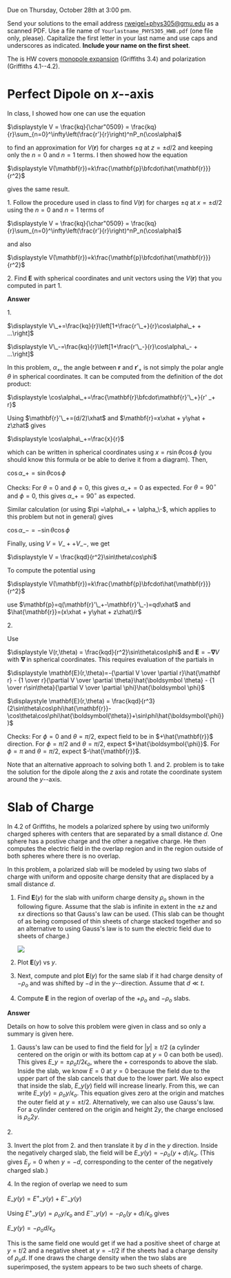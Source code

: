 Due on Thursday, October 28th at 3:00 pm.

Send your solutions to the email address rweigel+phys305@gmu.edu as a scanned PDF. Use a file name of `Yourlastname_PHYS305_HW8.pdf` (one file only, please). Capitalize the first letter in your last name and use caps and underscores as indicated. **Include your name on the first sheet**.

The is HW covers [monopole expansion](monopole_expansion.html) (Griffiths 3.4) and polarization (Griffiths 4.1--4.2).

# Perfect Dipole on $x$--axis

In class, I showed how one can use the equation

$\displaystyle V = \frac{kq}{\char"0509} = \frac{kq}{r}\sum_{n=0}^\infty\left(\frac{r'}{r}\right)^nP_n(\cos\alpha)$

to find an approximation for $V(\mathbf{r})$ for charges $\pm q$ at $z=\pm d/2$ and keeping only the $n=0$ and $n=1$ terms. I then showed how the equation

$\displaystyle V(\mathbf{r})=k\frac{\mathbf{p}\bfcdot\hat{\mathbf{r}}}{r^2}$

gives the same result.

1\. Follow the procedure used in class to find $V(\mathbf{r})$ for charges $\pm q$ at $x=\pm d/2$ using the $n=0$ and $n=1$ terms of

$\displaystyle V = \frac{kq}{\char"0509} = \frac{kq}{r}\sum_{n=0}^\infty\left(\frac{r'}{r}\right)^nP_n(\cos\alpha)$

and also

$\displaystyle V(\mathbf{r})=k\frac{\mathbf{p}\bfcdot\hat{\mathbf{r}}}{r^2}$

2\. Find $\mathbf{E}$ with spherical coordinates and unit vectors using the $V(\mathbf{r})$ that you computed in part 1.

**Answer**

1\.

$\displaystyle V\_+=\frac{kq}{r}\left[1+\frac{r'\_+}{r}\cos\alpha\_+ + ...\right]$

$\displaystyle V\_-=\frac{kq}{r}\left[1+\frac{r'\_-}{r}\cos\alpha\_- + ...\right]$

In this problem, $\alpha_+$, the angle between $\mathbf{r}$ and $\mathbf{r}'_+$ is not simply the polar angle $\theta$ in spherical coordinates. It can be computed from the definition of the dot product:

$\displaystyle \cos\alpha\_+=\frac{\mathbf{r}\bfcdot\mathbf{r}'\_+}{r'
_+ r}$

Using $\mathbf{r}'\_+=(d/2)\xhat$ and $\mathbf{r}=x\xhat + y\yhat + z\zhat$ gives

$\displaystyle \cos\alpha\_+=\frac{x}{r}$

which can be written in spherical coordinates using $x=r\sin\theta\cos\phi$ (you should know this formula or be able to derive it from a diagram). Then,

$\displaystyle \cos\alpha\_+=\sin\theta\cos\phi$

Checks: For $\theta=0$ and $\phi=0$, this gives $\alpha\_+=0$ as expected. For $\theta=90^\circ$ and $\phi=0$, this gives $\alpha\_+=90^\circ$ as expected.

Similar calculation (or using $\pi =\alpha\_+ + \alpha_\-$, which applies to this problem but not in general) gives

$\displaystyle \cos\alpha\_-=-\sin\theta\cos\phi$

Finally, using $V=V\_+ + V\_-$, we get

$\displaystyle V = \frac{kqd}{r^2}\sin\theta\cos\phi$

To compute the potential using

$\displaystyle V(\mathbf{r})=k\frac{\mathbf{p}\bfcdot\hat{\mathbf{r}}}{r^2}$

use $\mathbf{p}=q(\mathbf{r}'\_+-\mathbf{r}'\_-)=qd\xhat$ and $\hat{\mathbf{r}}=(x\xhat + y\yhat + z\zhat)/r$

2\.

Use

$\displaystyle V(r,\theta) = \frac{kqd}{r^2}\sin\theta\cos\phi$ and $\mathbf{E}=-\mathbf{\nabla}V$ with $\mathbf{\nabla}$ in spherical coordinates. This requires evaluation of the partials in

$\displaystyle \mathbf{E}(r,\theta)=-{\partial V \over \partial r}\hat{\mathbf r} - {1 \over r}{\partial V \over \partial \theta}\hat{\boldsymbol \theta} - {1 \over r\sin\theta}{\partial V \over \partial \phi}\hat{\boldsymbol \phi}$

$\displaystyle \mathbf{E}(r,\theta) = \frac{kqd}{r^3}(2\sin\theta\cos\phi\hat{\mathbf{r}}-\cos\theta\cos\phi\hat{\boldsymbol{\theta}}+\sin\phi\hat{\boldsymbol{\phi}})$

Checks: For $\phi=0$ and $\theta=\pi/2$, expect field to be in $+\hat{\mathbf{r}}$ direction. For $\phi=\pi/2$ and $\theta=\pi/2$, expect $+\hat{\boldsymbol{\phi}}$. For $\phi=\pi$ and $\theta=\pi/2$, expect $-\hat{\mathbf{r}}$.

Note that an alternative approach to solving both 1. and 2. problem is to take the solution for the dipole along the $z$ axis and rotate the coordinate system around the $y$--axis.

# Slab of Charge

In 4.2 of Griffiths, he models a polarized sphere by using two uniformly charged spheres with centers that are separated by a small distance $d$. One sphere has a postive charge and the other a negative charge. He then computes the electric field in the overlap region and in the region outside of both spheres where there is no overlap.

In this problem, a polarized slab will be modeled by using two slabs of charge with uniform and opposite charge density that are displaced by a small distance $d$.

1. Find $\mathbf{E}(y)$ for the slab with uniform charge density $\rho_o$ shown in the following figure. Assume that the slab is infinite in extent in the $\pm z$ and $\pm x$ directions so that Gauss's law can be used. (This slab can be thought of as being composed of thin sheets of charge stacked together and so an alternative to using Gauss's law is to sum the electric field due to sheets of charge.)

   <img src="figures/Gausss_Law_Uniform_Slab.svg"/>

2. Plot $\mathbf{E}(y)$ vs $y$.

3. Next, compute and plot $\mathbf{E}(y)$ for the same slab if it had charge density of $-\rho_o$ and was shifted by $-d$ in the $y$--direction. Assume that $d\ll t$.

4. Compute $\mathbf{E}$ in the region of overlap of the $+\rho_o$ and $-\rho_o$ slabs.

**Answer**

Details on how to solve this problem were given in class and so only a summary is given here.

1. Gauss's law can be used to find the field for $|y|\ge t/2$ (a cylinder centered on the origin or with its bottom cap at $y=0$ can both be used). This gives $E\_y=\pm \rho_o t/2\epsilon_o$, where the $+$ corresponds to above the slab. Inside the slab, we know $E=0$ at $y=0$ because the field due to the upper part of the slab cancels that due to the lower part. We also expect that inside the slab, $E\_y(y)$ field will increase linearly. From this, we can write $E\_y(y)=\rho_o y/\epsilon_o$. This equation gives zero at the origin and matches the outer field at $y=\pm t/2$. Alternatively, we can also use Gauss's law. For a cylinder centered on the origin and height $2y$, the charge enclosed is $\rho_o 2y$.

2\.

3\. Invert the plot from 2. and then translate it by $d$ in the $y$ direction. Inside the negatively charged slab, the field will be $E\_y(y)=-\rho_o (y+d)/\epsilon_o$. (This gives $E_y=0$ when $y=-d$, corresponding to the center of the negatively charged slab.)

4\. In the region of overlap we need to sum

$E\_y(y) = E^+\_y(y) + E^-\_y(y)$

Using $E^+\_y(y)=\rho_o y/\epsilon_o$ and $E^-\_y(y)=-\rho_o (y+d)/\epsilon_o$ gives

$E\_y(y) = -\rho_od/\epsilon_o$

This is the same field one would get if we had a positive sheet of charge at $y=t/2$ and a negative sheet at $y=-t/2$ if the sheets had a charge density of $\rho_o d$. If one draws the charge density when the two slabs are superimposed, the system appears to be two such sheets of charge.
